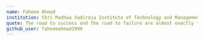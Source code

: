 ```yaml
---
name: Faheem Ahmad
institution: Shri Madhwa Vadiraja Institute of Technology and Management 🚩
quote: The road to success and the road to failure are almost exactly the same.
github_user: faheemahmad1999
---
```

